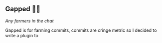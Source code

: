 ## Gapped 🧑‍🌾

*Any farmers in the chat*

Gapped is for farming commits, commits are cringe metric so I decided to write a plugin to 
